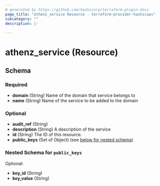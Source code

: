 ```yaml
---
# generated by https://github.com/hashicorp/terraform-plugin-docs
page_title: "athenz_service Resource - terraform-provider-hashicups"
subcategory: ""
description: |-
  
---
```


# athenz_service (Resource)





<!-- schema generated by tfplugindocs -->
## Schema

### Required

- **domain** (String) Name of the domain that service belongs to
- **name** (String) Name of the service to be added to the domain

### Optional

- **audit_ref** (String)
- **description** (String) A description of the service
- **id** (String) The ID of this resource.
- **public_keys** (Set of Object) (see [below for nested schema](#nestedatt--public_keys))

<a id="nestedatt--public_keys"></a>
### Nested Schema for `public_keys`

Optional:

- **key_id** (String)
- **key_value** (String)


